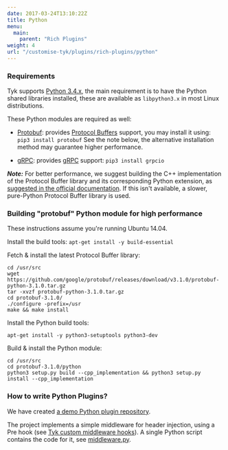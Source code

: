 ```yaml
---
date: 2017-03-24T13:10:22Z
title: Python
menu:
  main:
    parent: "Rich Plugins"
weight: 4
url: "/customise-tyk/plugins/rich-plugins/python"
---
```

### Requirements
Tyk supports [Python 3.4.x][1], the main requirement is to have the Python shared libraries installed, these are available as `libpython3.x` in most Linux distributions.

These Python modules are required as well:

*   [Protobuf][2]: provides [Protocol Buffers][3] support, you may install it using: `pip3 install protobuf` See the note below, the alternative installation method may guarantee higher performance.

*   [gRPC][4]: provides [gRPC][5] support: `pip3 install grpcio`

***Note:*** For better performance, we suggest building the C++ implementation of the Protocol Buffer library and its corresponding Python extension, as [suggested in the official documentation][6]. If this isn't available, a slower, pure-Python Protocol Buffer library is used.

### Building "protobuf" Python module for high performance

These instructions assume you're running Ubuntu 14.04.

Install the build tools: `apt-get install -y build-essential`

Fetch & install the latest Protocol Buffer library:

```
cd /usr/src
wget https://github.com/google/protobuf/releases/download/v3.1.0/protobuf-python-3.1.0.tar.gz
tar -xvzf protobuf-python-3.1.0.tar.gz
cd protobuf-3.1.0/
./configure -prefix=/usr
make && make install
```

Install the Python build tools: 

```{.copyWrapper}
apt-get install -y python3-setuptools python3-dev
```
 

Build & install the Python module: 

```{.copyWrapper}
cd /usr/src
cd protobuf-3.1.0/python
python3 setup.py build --cpp_implementation && python3 setup.py install --cpp_implementation
```

### How to write Python Plugins?

We have created [a demo Python plugin repository](https://github.com/TykTechnologies/tyk-plugin-demo-python).

The project implements a simple middleware for header injection, using a Pre hook (see [Tyk custom middleware hooks](https://tyk.io/docs/customise-tyk/plugins/javascript-middleware/middleware-scripting-guide/)). A single Python script contains the code for it, see [middleware.py](https://github.com/TykTechnologies/tyk-plugin-demo-python/blob/master/middleware.py).

 [1]: https://www.python.org/download/releases/3.4.0/
 [2]: https://pypi.org/project/protobuf/
 [3]: https://developers.google.com/protocol-buffers/
 [4]: https://pypi.org/project/grpcio/
 [5]: http://www.grpc.io/
 [6]: https://developers.google.com/protocol-buffers/docs/reference/python-generated#cpp_impl

